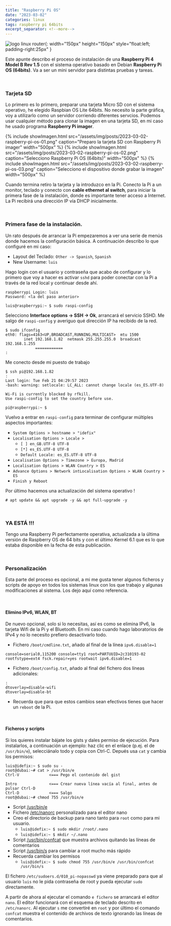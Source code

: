 ```yaml
---
title: "Raspberry Pi OS"
date: "2023-03-02"
categories: linux
tags: raspberry pi 64bits
excerpt_separator: <!--more-->
---
```



![logo linux router](/assets/img/posts/logo-raspberry.svg){: width="150px" height="150px" style="float:left; padding-right:25px" }

Este apunte describo el proceso de instalación de una **Raspberry Pi 4 Model B Rev 1.5** con el sistema operativo basado en Debian **Raspberry Pi OS (64bits)**. Va a ser un mini servidor para distintas pruebas y tareas.

<br clear="left"/>
<!--more-->

### Tarjeta SD

Lo primero es lo primero, preparar una tarjeta Micro SD con el sistema operativo, he elegido Raspbian OS Lite 64bits. No necesito la parte gráfica, voy a utilizarlo como un servidor corriendo diferentes servcios. Podemos usar cualquier método para clonar la imagen en una tarjeta SD, en mi caso he usado programa **Raspberry Pi imager**.


{% include showImagen.html
    src="/assets/img/posts/2023-03-02-raspberry-pi-os-01.png"
    caption="Preparo la tarjeta SD con Raspberry Pi imager"
    width="500px"
    %}
{% include showImagen.html
    src="/assets/img/posts/2023-03-02-raspberry-pi-os-02.png"
    caption="Selecciono Raspberry Pi OS (64bits)"
    width="500px"
    %}
{% include showImagen.html
    src="/assets/img/posts/2023-03-02-raspberry-pi-os-03.png"
    caption="Selecciono el dispositivo donde grabar la imagen"
    width="500px"
    %}

Cuando termina retiro la tarjeta y la introduzco en la Pi. Conecto la Pi a un monitor, teclado y conecto con **cable ethernet al switch**, para iniciar la primera fase de la instalación, donde es importante tener acceso a Internet. La Pi recibirá una dirección IP vía DHCP inicialmente.

<br/>

### Primera fase de la instalación.

Un rato después de arrancar la Pi empezaremos a ver una serie de menús donde hacemos la configuración básica. A continuación describo lo que configuré en mi caso:

- Layout del Teclado: `Other -> Spanish`, `Spanish`
- New Username: `luis`
  
Hago login con el usuario y contraseña que acabo de configurar y lo primero que voy a hacer es activar `sshd` para poder conectar con la Pi a través de la red local y continuar desde ahí.

```console
raspberrypi Login: luis
Password: <la del paso anterior>

luis@raspberrypi:~ $ sudo raspi-config
```

Selecciono **Interface options -> SSH -> Ok**, arrancará el servicio SSHD. Me salgo de `raspi-config` y averiguo qué dirección IP ha recibido de la red.

```console
$ sudo ifconfig
eth0: flags=4163<UP,BROADCAST,RUNNING,MULTICAST>  mtu 1500
        inet 192.168.1.82  netmask 255.255.255.0  broadcast 192.168.1.255
             ============
:
```

Me conecto desde mi puesto de trabajo

```console
$ ssh pi@192.168.1.82
:
Last login: Tue Feb 21 04:29:57 2023
-bash: warning: setlocale: LC_ALL: cannot change locale (es_ES.UTF-8)

Wi-Fi is currently blocked by rfkill.
Use raspi-config to set the country before use.

pi@raspberrypi:~ $
```

Vuelvo a entrar en `raspi-config` para terminar de configurar múltiples aspectos importantes: 

* `System Options > hostname > "idefix"`
* `Localisation Options > Locale >`
  * `[ ] en_GB.UTF-8 UTF-8`
  * `[*] es_ES.UTF-8 UTF-8`
  * `Default Locale: es_ES.UTF-8 UTF-8`
* `Localisation Options > Timezone > Europa, Madrid`
* `Localisation Options > WLAN Country > ES`
* `Advance Options > Network intLocalisation Options > WLAN Country > ES`
* `Finish y Reboot`

Por último hacemos una actualización del sistema operativo !

```console
# apt update && apt upgrade -y && apt full-upgrade -y
```

<br/>

### YA ESTÁ !!!

Tengo una Raspberry Pi perfectamente operativa, actualizada a la última versión de Raspberry OS de 64 bits y con el último Kernel 6.1 que es lo que estaba disponible en la fecha de esta publicación. 

<br/>

### Personalización

Esta parte del proceso es opcional, a mi me gusta tener algunos ficheros y scripts de apoyo en todos los sistemas linux con los que trabajo y algunas modificaciones al sistema. Los dejo aquí como referencia. 

<br />

#### Elimino IPv6, WLAN, BT

De nuevo opcional, solo si lo necesitas, así es como se elimina IPv6, la tarjeta Wifi de la Pi y el Bluetooth. En mi caso cuando hago laboratorios de IPv4 y no lo necesito prefiero desactivarlo todo.

* Fichero `/boot/cmdline.txt`, añado al final de la línea `ipv6.disable=1`

```console
console=serial0,115200 console=tty1 root=PARTUUID=2c310193-02 rootfstype=ext4 fsck.repair=yes rootwait ipv6.disable=1
```

* Fichero `/boot/config.txt`, añado al final del fichero dos líneas adicionales:

```console
:
dtoverlay=disable-wifi
dtoverlay=disable-bt
```

* Recuerda que para que estos cambios sean efectivos tienes que hacer un `reboot` de la Pi.


<br />

#### Ficheros y scripts

Si los quieres instalar bájate los gists y dales permiso de ejecución. Para instalarlos, a continuación un ejemplo: haz clic en el enlace (p.ej. el de `/usr/bin/e`), selecciánalo todo y copia con Ctrl-C. Depués usa `cat` y cambia los permisos: 

```console
luis@idefix:~ $ sudo su -
root@dubai:~# cat > /usr/bin/e
Ctrl-V             <=== Pego el contenido del gist

Intro              <=== Crear nueva línea vacía al final, antes de pulsar Ctrl-D
Ctrl-D             <=== Salgo
root@dubai:~# chmod 755 /usr/bin/e
```

- Script [/usr/bin/e](https://gist.githubusercontent.com/LuisPalacios/14b0198abc35c26ab081df531a856971/raw/8b6e278b4e89f105b2d573ebc79c67e915e6ab47/e)
- Fichero [/etc/nanorc](https://gist.githubusercontent.com/LuisPalacios/4e07adf45ec1ba074939317b59d616a4/raw/b50efd22130a0129e408bca10fc7b8dbab7e03ff/nanorc) personalizado para el editor nano
- Creo el directorio de backup para nano tanto para `root` como para mi usuario.
  - `luis@idefix:~ $ sudo mkdir /root/.nano`
  - `luis@idefix:~ $ mkdir ~/.nano`
- Script [/usr/bin/confcat](https://gist.githubusercontent.com/LuisPalacios/d646638f7571d6e74c20502b3033cf07/raw/f0f015d9b1d806919ec0295a22f3710b4f3096e0/confcat) que muestra archivos quitando las líneas de comentarios
- Script [/usr/bin/s](https://gist.githubusercontent.com/LuisPalacios/8e334583ad28e681326c65b665457eaa/raw/201a2ace950dcbb14b341b31ae70c9fffde29540/s) para cambiar a root mucho más rápido
- Recuerda cambiar los permisos
  - `luis@idefix:~ $ sudo chmod 755 /usr/bin/e /usr/bin/confcat /usr/bin/s`

El fichero `/etc/sudoers.d/010_pi-nopasswd` ya viene preparado para que al usuario `luis` no le pida contraseña de root y pueda ejecutar `sudo` directamente. 

A partir de ahora al ejecutar el comando `e fichero` se arrancará el editor `nano`. El editor funcionará con el esquema de teclado descrito en `/etc/nanorc`. Al ejecutar `s` me convertiré en `root` y por último el comando `confcat` muestra el contenido de archivos de texto ignorando las líneas de comentarios.

